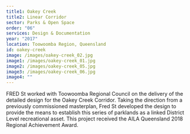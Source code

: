 ```yaml
---
title1: Oakey Creek
title2: Linear Corridor
sector: Parks & Open Space
order: "06"
services: Design & Documentation
year: "2017"
location: Toowoomba Region, Queensland
id: oakey-creek
image: /images/oakey-creek_02.jpg
image1: /images/oakey-creek_01.jpg
image2: /images/oakey-creek_05.jpg
image3: /images/oakey-creek_06.jpg
image4: ""
---
```


FRED St worked with Toowoomba Regional Council on the delivery of
the detailed design for the Oakey Creek Corridor. Taking the direction from a
previously commissioned masterplan, Fred St developed the design to provide
the means to establish this series of parklands as a linked District Level
recreational asset. This project received the AILA Queensland 2018 Regional
Achievement Award.
